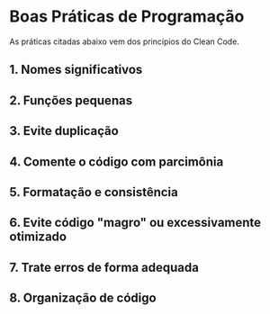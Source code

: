 # Boas Práticas de Programação
As práticas citadas abaixo vem dos princípios do Clean Code.


## 1. Nomes significativos


## 2. Funções pequenas

## 3. Evite duplicação

## 4. Comente o código com parcimônia

## 5. Formatação e consistência

## 6. Evite código "magro" ou excessivamente otimizado

## 7. Trate erros de forma adequada

## 8. Organização de código
